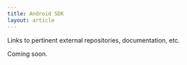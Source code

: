 ```yaml
---
title: Android SDK
layout: article
---
```


<div class="ui positive message">
    <p>Links to pertinent external repositories, documentation, etc. </p>
</div>

Coming soon.